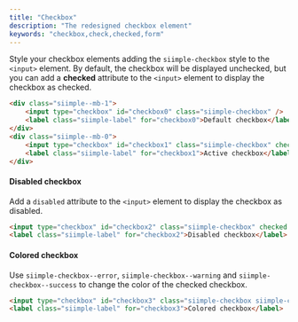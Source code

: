 ```yaml
---
title: "Checkbox"
description: "The redesigned checkbox element"
keywords: "checkbox,check,checked,form"
---
```


Style your checkbox elements adding the `siimple-checkbox` style to the `<input>` element. 
By default, the checkbox will be displayed unchecked, but you can add a **checked** attribute to the `<input>` element to display the checkbox as checked.

```html preview="true"
<div class="siimple--mb-1">
    <input type="checkbox" id="checkbox0" class="siimple-checkbox" />
    <label class="siimple-label" for="checkbox0">Default checkbox</label>
</div>
<div class="siimple--mb-0">
    <input type="checkbox" id="checkbox1" class="siimple-checkbox" checked />
    <label class="siimple-label" for="checkbox1">Active checkbox</label>
</div>
```

#### Disabled checkbox

Add a `disabled` attribute to the `<input>` element to display the checkbox as disabled.

```html preview="true"
<input type="checkbox" id="checkbox2" class="siimple-checkbox" checked disabled />
<label class="siimple-label" for="checkbox2">Disabled checkbox</label>
```


#### Colored checkbox

Use `siimple-checkbox--error`, `siimple-checkbox--warning` and `siimple-checkbox--success` to change the color of the checked checkbox.

```html preview="true"
<input type="checkbox" id="checkbox3" class="siimple-checkbox siimple-checkbox--success" checked />
<label class="siimple-label" for="checkbox3">Colored checkbox</label>
```


